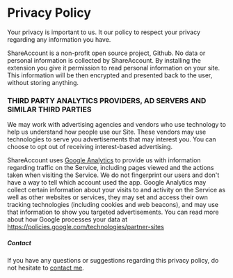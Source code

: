 # Privacy Policy

Your privacy is important to us. It our policy to respect your privacy regarding any information you have.

ShareAccount is a non-profit open source project, Github. No data or personal information is collected by ShareAccount. By installing the extension you give it permission to read personal information on your site. This information will be then encrypted and presented back to the user, without storing anything.

### THIRD PARTY ANALYTICS PROVIDERS, AD SERVERS AND SIMILAR THIRD PARTIES

We may work with advertising agencies and vendors who use technology to help us understand how people use our Site. These vendors may use technologies to serve you advertisements that may interest you. You can choose to opt out of receiving interest-based advertising.

ShareAccount uses [Google Analytics](https://analytics.google.com/analytics/web/) to provide us with information regarding traffic on the Service, including pages viewed and the actions taken when visiting the Service. We do not fingerprint our users and don't have a way to tell which account used the app. Google Analytics may collect certain information about your visits to and activity on the Service as well as other websites or services, they may set and access their own tracking technologies (including cookies and web beacons), and may use that information to show you targeted advertisements.
You can read more about how Google processes your data at https://policies.google.com/technologies/partner-sites


##### Contact

If you have any questions or suggestions regarding this privacy policy, do not hesitate to [contact me](mailto:santangelonicolas@gmail.com).
